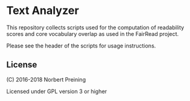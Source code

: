 Text Analyzer
=============

This repository collects scripts used for the computation of
readability scores and core vocabulary overlap as used in the
FairRead project.

Please see the header of the scripts for usage instructions.

License
-------

(C) 2016-2018 Norbert Preining

Licensed under GPL version 3 or higher
